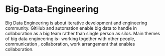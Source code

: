 # Big-Data-Engineering
Big Data Engineering is about iterative development and engineering community. GitHub and automation enable big data to handle in collaboration as a big team rather than single person as silos. Main themes of big data engineering is- working together with other people, communication , collaboration, work arrangement that enables collaboration.
